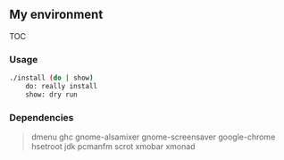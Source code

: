 ## My environment
TOC

### Usage
```bash
./install (do | show)
	do: really install
	show: dry run
```

### Dependencies
> dmenu
> ghc
> gnome-alsamixer
> gnome-screensaver
> google-chrome
> hsetroot
> jdk
> pcmanfm
> scrot
> xmobar
> xmonad
